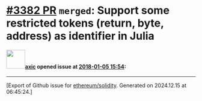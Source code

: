 # [\#3382 PR](https://github.com/ethereum/solidity/pull/3382) `merged`: Support some restricted tokens (return, byte, address) as identifier in Julia

#### <img src="https://avatars.githubusercontent.com/u/20340?v=4" width="50">[axic](https://github.com/axic) opened issue at [2018-01-05 15:54](https://github.com/ethereum/solidity/pull/3382):






-------------------------------------------------------------------------------



[Export of Github issue for [ethereum/solidity](https://github.com/ethereum/solidity). Generated on 2024.12.15 at 06:45:24.]
